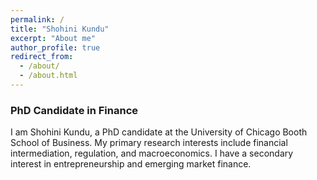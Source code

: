 ```yaml
---
permalink: /
title: "Shohini Kundu"
excerpt: "About me"
author_profile: true
redirect_from: 
  - /about/
  - /about.html
---
```

### PhD Candidate in Finance

I am Shohini Kundu, a PhD candidate at the University of Chicago Booth School of Business. My primary research interests include financial intermediation, regulation, and macroeconomics. I have a secondary interest in entrepreneurship and emerging market finance. 


